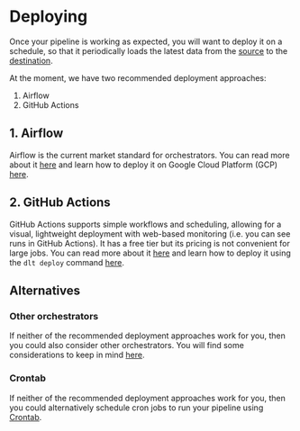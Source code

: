 # Deploying

Once your pipeline is working as expected, you will want to deploy it on a schedule, so that it periodically loads the latest data from the [source](../general-usage/glossary.md#source) to the [destination](../general-usage/glossary.md#destination).

At the moment, we have two recommended deployment approaches:
1. Airflow
2. GitHub Actions

## 1. Airflow

Airflow is the current market standard for orchestrators. You can read more about it [here](./orchestrators/choosing-an-orchestrator.md#airflow) and learn how to deploy it on Google Cloud Platform (GCP) [here](./orchestrators/airflow-gcp-cloud-composer.md).

## 2. GitHub Actions

GitHub Actions supports simple workflows and scheduling, allowing for a visual, lightweight deployment with web-based monitoring (i.e. you can see runs in GitHub Actions). It has a free tier but its pricing is not convenient for large jobs. You can read more about it [here](./orchestrators/choosing-an-orchestrator.md#github-actions) and learn how to deploy it using the `dlt deploy` command [here](../walkthroughs/deploy-a-pipeline.md).

## Alternatives

### Other orchestrators

If neither of the recommended deployment approaches work for you, then you could also consider other orchestrators. You will find some considerations to keep in mind [here](./orchestrators/choosing-an-orchestrator.md).

### Crontab

If neither of the recommended deployment approaches work for you, then you could alternatively schedule cron jobs to run your pipeline using [Crontab](https://crontab.guru/).